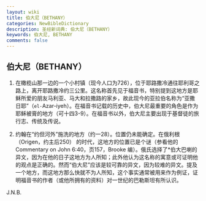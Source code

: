 ```yaml
---
layout: wiki
title: 伯大尼（BETHANY）
categories: NewBibleDictionary
description: 圣经新词典: 伯大尼（BETHANY）
keywords: 伯大尼, BETHANY
comments: false
---
```


## 伯大尼（BETHANY）

1. 在橄榄山那一边的一个小村镇（现今人口为726），位于耶路撒冷通往耶利哥之路上，离开耶路撒冷约三公里。这名称首先见于福音书，特别提到这地方是耶稣所爱的朋友马利亚、马大和拉撒路的家乡，故此现今的亚拉伯名称为“亚撒日耶”（`el-`Azar-iyeh）。在福音书记载的历史中，伯大尼最重要的角色是作为耶稣被膏的地方（可十四3-9）。在福音书以外，伯大尼主要出现于基督徒的旅行志、传统及传说。

2. 约翰在“约但河外”施洗的地方（约一28）。位置仍未能确定。在俄利根（Origen，约主后250） 的时代，这地方的位置已是个谜（参看他的 Commentary on John 6:40，页157，Brooke 编）。俄氏选择了*伯大巴喇的异文，因为在他的日子这地方为人所知；此外他认为这名称的寓意或可证明他的观点是正确的。然而“伯大尼”应该是较可靠的异文，因为较难的异文。提及一个地方，而这地方那么快就不为人所知，这个事实通常被用来作为例证，证明福音书的作者（或他所拥有的资料）对一世纪的巴勒斯坦有所认识。

J.N.B.







